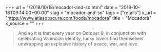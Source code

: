 +++
url = "/2018/10/18/mocador-and-so.html"
date = "2018-10-18T09:14:00+00:00"
slug = "mocador-and-so"
tags = ["retalls"]
x_url = "https://www.atlasobscura.com/foods/mocadora"
title = "Mocadorà"
x_source = ""
+++

> And so it is that every year on October 9, in conjunction with celebrating Valencian identity, lucky lovers find themselves unwrapping an explosive history of peace, war, and love.

